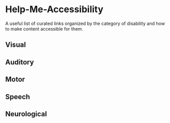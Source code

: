 # Help-Me-Accessibility
A useful list of curated links organized by the category of disability and how to make content accessible for them.



## Visual

## Auditory

## Motor

## Speech

## Neurological
